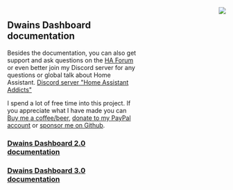<div class="row" style="display: grid; grid-template-columns: 60% 40%;">
  <div class="column">
  <h2>Dwains Dashboard documentation</h2>
  <p>Besides the documentation, you can also get support and ask questions on the <a href="https://community.home-assistant.io/t/dwains-theme-released-an-auto-generating-lovelace-ui-theme/168593?u=dwains">HA Forum</a> or even better join my Discord server for any questions or global talk about Home Assistant. <a href="https://discord.gg/7yt64uX">Discord server "Home Assistant Addicts"</a></p>
  <p>
  I spend a lot of free time into this project. If you appreciate what I have made you can <a href="https://www.buymeacoffee.com/FAkYvrx" target="_blank">Buy me a coffee/beer</a>, <a href="https://www.paypal.me/dwainscheeren" target="_blank">donate to my PayPal account</a> or <a href="https://github.com/sponsors/dwainscheeren">sponsor me on Github</a>.
  </p>
  <h3><a href="v2/index.html">Dwains Dashboard 2.0 documentation</a></h3>
  <h3><a href="v3/index.html">Dwains Dashboard 3.0 documentation</a></h3>
  </div>
  <div class="column" style="text-align: right;">
   <img src="images/preview1.jpg">
  </div>
</div>
